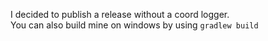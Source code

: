 I decided to publish a release without a coord logger.  
You can also build mine on windows by using ```gradlew build```
